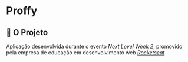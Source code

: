 # Proffy

## :blue_book: O Projeto

Aplicação desenvolvida durante o evento _Next Level Week 2_, promovido pela empresa de educação em desenvolvimento web _[Rocketseat](https://rocketseat.com.br/)_
